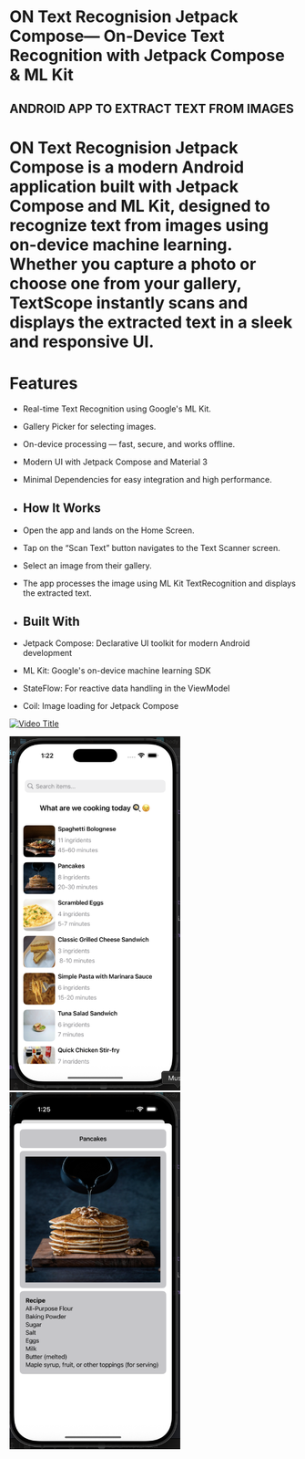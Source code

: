 # ON Text Recognision Jetpack Compose— On-Device Text Recognition with Jetpack Compose & ML Kit

## ANDROID APP TO EXTRACT TEXT FROM IMAGES

# ON Text Recognision Jetpack Compose is a modern Android application built with Jetpack Compose and ML Kit, designed to recognize text from images using on-device machine learning. Whether you capture a photo or choose one from your gallery, TextScope instantly scans and displays the extracted text in a sleek and responsive UI.

# Features
* Real-time Text Recognition using Google's ML Kit.
* Gallery Picker for selecting images.
* On-device processing — fast, secure, and works offline.
* Modern UI with Jetpack Compose and Material 3
* Minimal Dependencies for easy integration and high performance.

* ## How It Works
* Open the app and lands on the Home Screen.
* Tap on the “Scan Text” button navigates to the Text Scanner screen.
* Select an image from their gallery.
* The app processes the image using ML Kit TextRecognition and displays the extracted text.

* ##  Built With
* Jetpack Compose: Declarative UI toolkit for modern Android development
* ML Kit: Google's on-device machine learning SDK
* StateFlow: For reactive data handling in the ViewModel
* Coil: Image loading for Jetpack Compose



<a href="https://youtu.be/bdnvQeJmWLA">
  <img src="https://img.youtube.com/vi/wQgRwkSBT2U/maxresdefault.jpg" alt="Video Title" width="500" />
</a>

<img src="https://github.com/Kristen-Gallant/O_N_Recipe_Picker/blob/5c09df0c9e504365d03725726d9c73f7660023dc/O_N_RECIPE_PICKER.png" alt="Alt Text" width="300" /> <img src="https://github.com/Kristen-Gallant/O_N_Recipe_Picker/blob/814b8c846ce5d993fec6405dbaa7422344336d2a/O_N_RECIPE_PICKER_01.png" alt="Alt Text" width="300" />







